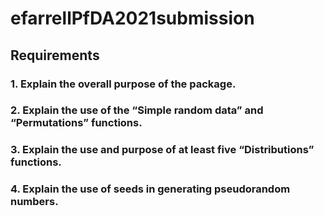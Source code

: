 # efarrellPfDA2021submission

## Requirements

### 1. Explain the overall purpose of the package.
### 2. Explain the use of the “Simple random data” and “Permutations” functions.
### 3. Explain the use and purpose of at least five “Distributions” functions.
### 4. Explain the use of seeds in generating pseudorandom numbers.
